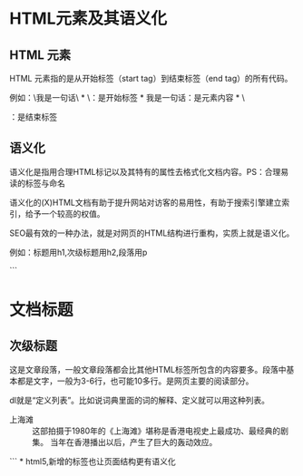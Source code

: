 # HTML元素及其语义化
## HTML 元素
<p>HTML 元素指的是从开始标签（start tag）到结束标签（end tag）的所有代码。</p>
例如：\<p\>我是一句话\</p\>
* \<p\>：是开始标签
* 我是一句话：是元素内容
* \<p/\>：是结束标签

## 语义化
<p>语义化是指用合理HTML标记以及其特有的属性去格式化文档内容。PS：合理易读的标签与命名</p>
<p>语义化的(X)HTML文档有助于提升网站对访客的易用性，有助于搜索引擎建立索引，给予一个较高的权值。</p>
<p>SEO最有效的一种办法，就是对网页的HTML结构进行重构，实质上就是语义化。</p>
<p> 例如：标题用h1,次级标题用h2,段落用p </p>
```
<h1>文档标题</h1>
<h2>次级标题</h2>

<p>这是文章段落，一般文章段落都会比其他HTML标签所包含的内容要多。段落中基本都是文字，一般为3-6行，也可能10多行。是网页主要的阅读部分。</p>

dl就是“定义列表”。比如说词典里面的词的解释、定义就可以用这种列表。

<dl>
    <dt>上海滩</dt>
    <dd>这部拍摄于1980年的《上海滩》堪称是香港电视史上最成功、最经典的剧集。
    当年在香港播出以后，产生了巨大的轰动效应。</dd>
</dl>
```
* html5,新增的标签也让页面结构更有语义化


